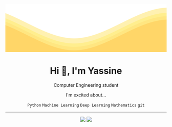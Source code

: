 <img src="https://raw.githubusercontent.com/yassine128/yassine128/master/waves.svg" width="100%" height="150">

<h1 align="center">Hi 👋, I'm Yassine</h1>

<p align="center">Computer Engineering student</p>

<p align="center">I'm excited about...</p>

<p align="center">
  <code>Python</code>
  <code>Machine Learning</code>
  <code>Deep Learning</code>
  <code>Mathematics</code>
  <code>git</code>
</p>

---

<p align="center">
  <img src="https://github-readme-stats.vercel.app/api?username=yassine128&show_icons=true&count_private=true&theme=slateorange&hide_border=true" width=400>
  <img src="https://github-readme-streak-stats.herokuapp.com?user=yassine128&theme=slateorange&hide_border=true" width=400>
</p>

<!---
<p align="center">
  <img src="https://github-readme-stats.vercel.app/api/top-langs/?username=eliasnorrby&theme=slateorange&layout=compact" width = 400>
</p>
--->
